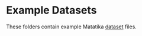 # Example Datasets

These folders contain example Matatika [dataset](https://www.matatika.com/docs/data/data-visualisation/dataset-yaml) files.
